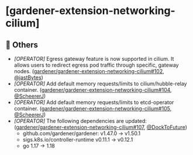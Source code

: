 # [gardener-extension-networking-cilium]
## 🏃 Others
* *[OPERATOR]* Egress gateway feature is now supported in cilium. It allows users to redirect egress pod traffic through specific, gateway nodes. ([gardener/gardener-extension-networking-cilium#102](https://github.com/gardener/gardener-extension-networking-cilium/pull/102), [@jastBytes](https://github.com/jastBytes))
* *[OPERATOR]* Add default memory requests/limits to cilium/hubble-relay container. ([gardener/gardener-extension-networking-cilium#104](https://github.com/gardener/gardener-extension-networking-cilium/pull/104), [@ScheererJ](https://github.com/ScheererJ))
* *[OPERATOR]* Add default memory requests/limits to etcd-operator container. ([gardener/gardener-extension-networking-cilium#105](https://github.com/gardener/gardener-extension-networking-cilium/pull/105), [@ScheererJ](https://github.com/ScheererJ))
* *[OPERATOR]* The following dependencies are updated: ([gardener/gardener-extension-networking-cilium#107](https://github.com/gardener/gardener-extension-networking-cilium/pull/107), [@DockToFuture](https://github.com/DockToFuture))
  * github.com/gardener/gardener: v1.47.0 -> v1.50.1
  * sigs.k8s.io/controller-runtime v0.11.1 -> v0.12.1
  * go 1.17 -> 1.18